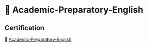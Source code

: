 # 📝 Academic-Preparatory-English

## Certification

🤔 [Academic-Preparatory-English](https://github.com/baolucky1901/certification-Academic-Preparatory-English/blob/main/Certifications%20Link/Academic%20Preparatory%20English.pdf)
